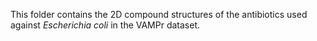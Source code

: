 This folder contains the 2D compound structures of the antibiotics used against _Escherichia coli_ in the VAMPr dataset.
